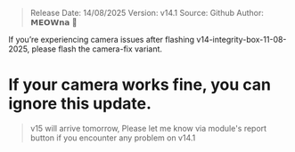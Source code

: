 > Release Date: 14/08/2025
> Version: v14.1
> Source: Github
> Author: 𝗠𝗘𝗢𝗪𝗻𝗮 💅 

If you’re experiencing camera issues after flashing v14-integrity-box-11-08-2025, please flash the camera-fix variant.

# If your camera works fine, you can ignore this update.

> v15 will arrive tomorrow,
Please let me know via module's report button if you encounter any problem on v14.1
